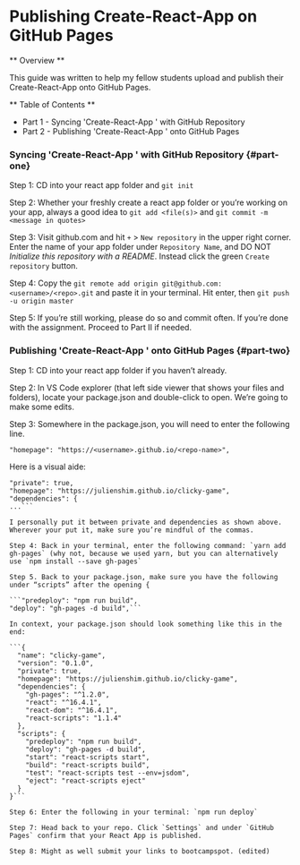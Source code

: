 # Publishing Create-React-App on GitHub Pages

** Overview **

This guide was written to help my fellow students upload and publish their Create-React-App onto GitHub Pages.

** Table of Contents **

- Part 1 - <a name="part-one"></a>Syncing 'Create-React-App <App Name>' with GitHub Repository
- Part 2 - <a name="part-two"></a>Publishing 'Create-React-App <App Name>' onto GitHub Pages

### Syncing 'Create-React-App <App Name>' with GitHub Repository {#part-one}

Step 1: CD into your react app folder and `git init`

Step 2: Whether your freshly create a react app folder or you’re working on your app, always a good idea to `git add <file(s)>` and `git commit -m <message in quotes>`

Step 3: Visit github.com and hit `+` > `New repository` in the upper right corner. Enter the name of your app folder under `Repository Name`, and DO NOT _Initialize this repository with a README_. Instead click the green `Create repository` button.

Step 4: Copy the `git remote add origin git@github.com:<username>/<repo>.git` and paste it in your terminal. Hit enter, then `git push -u origin master`

Step 5: If you’re still working, please do so and commit often. If you’re done with the assignment. Proceed to Part II if needed.

### Publishing 'Create-React-App <App Name>' onto GitHub Pages {#part-two}

Step 1: CD into your react app folder if you haven’t already.

Step 2: In VS Code explorer (that left side viewer that shows your files and folders), locate your package.json and double-click to open. We’re going to make some edits.

Step 3: Somewhere in the package.json, you will need to enter the following line.

  ```"homepage": "https://<username>.github.io/<repo-name>",```

Here is a visual aide:

```...
"private": true,
"homepage": "https://julienshim.github.io/clicky-game",
"dependencies": {
...``` 

I personally put it between private and dependencies as shown above. Wherever your put it, make sure you’re mindful of the commas.

Step 4: Back in your terminal, enter the following command: `yarn add gh-pages` (why not, because we used yarn, but you can alternatively use `npm install --save gh-pages`

Step 5. Back to your package.json, make sure you have the following under “scripts” after the opening {

```"predeploy": "npm run build",
"deploy": "gh-pages -d build",```

In context, your package.json should look something like this in the end:

```{
  "name": "clicky-game",
  "version": "0.1.0",
  "private": true,
  "homepage": "https://julienshim.github.io/clicky-game",
  "dependencies": {
    "gh-pages": "^1.2.0",
    "react": "^16.4.1",
    "react-dom": "^16.4.1",
    "react-scripts": "1.1.4"
  },
  "scripts": {
    "predeploy": "npm run build",
    "deploy": "gh-pages -d build",
    "start": "react-scripts start",
    "build": "react-scripts build",
    "test": "react-scripts test --env=jsdom",
    "eject": "react-scripts eject"
  }
}```

Step 6: Enter the following in your terminal: `npm run deploy`

Step 7: Head back to your repo. Click `Settings` and under `GitHub Pages` confirm that your React App is published.

Step 8: Might as well submit your links to bootcampspot. (edited)